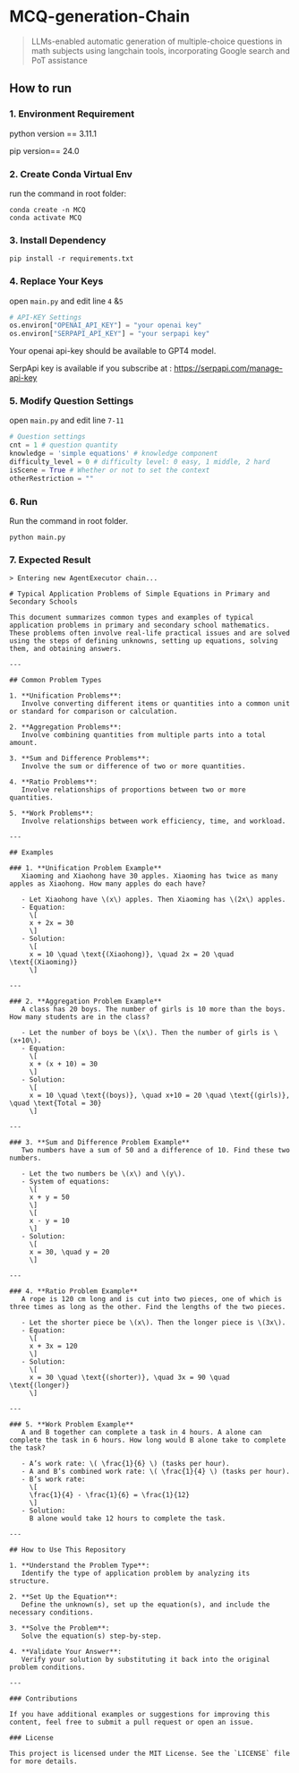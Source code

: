 # MCQ-generation-Chain
> LLMs-enabled automatic generation of multiple-choice questions in math subjects using langchain tools, incorporating Google search and PoT assistance

## How to run
### 1. Environment Requirement

python version == 3.11.1

pip version== 24.0

### 2. Create Conda Virtual Env

run the command in root folder:

```
conda create -n MCQ
conda activate MCQ
```

### 3. Install Dependency

```
pip install -r requirements.txt
```

### 4. Replace Your Keys

open `main.py` and edit line `4` &`5`

```python
# API-KEY Settings
os.environ["OPENAI_API_KEY"] = "your openai key"
os.environ["SERPAPI_API_KEY"] = "your serpapi key"
```

Your openai api-key should be available to GPT4 model.

 SerpApi key is available if you subscribe at : https://serpapi.com/manage-api-key

### 5. Modify Question Settings

open `main.py` and edit line `7-11` 

```python
# Question settings
cnt = 1 # question quantity
knowledge = 'simple equations' # knowledge component
difficulty_level = 0 # difficulty level: 0 easy, 1 middle, 2 hard
isScene = True # Whether or not to set the context
otherRestriction = "" 
```

### 6. Run

Run the command in root folder.

```
python main.py
```

### 7. Expected Result

```
> Entering new AgentExecutor chain...

# Typical Application Problems of Simple Equations in Primary and Secondary Schools

This document summarizes common types and examples of typical application problems in primary and secondary school mathematics. These problems often involve real-life practical issues and are solved using the steps of defining unknowns, setting up equations, solving them, and obtaining answers.

---

## Common Problem Types

1. **Unification Problems**:  
   Involve converting different items or quantities into a common unit or standard for comparison or calculation.

2. **Aggregation Problems**:  
   Involve combining quantities from multiple parts into a total amount.

3. **Sum and Difference Problems**:  
   Involve the sum or difference of two or more quantities.

4. **Ratio Problems**:  
   Involve relationships of proportions between two or more quantities.

5. **Work Problems**:  
   Involve relationships between work efficiency, time, and workload.

---

## Examples

### 1. **Unification Problem Example**  
   Xiaoming and Xiaohong have 30 apples. Xiaoming has twice as many apples as Xiaohong. How many apples do each have?  

   - Let Xiaohong have \(x\) apples. Then Xiaoming has \(2x\) apples.  
   - Equation:  
     \[
     x + 2x = 30
     \]  
   - Solution:  
     \[
     x = 10 \quad \text{(Xiaohong)}, \quad 2x = 20 \quad \text{(Xiaoming)}
     \]

---

### 2. **Aggregation Problem Example**  
   A class has 20 boys. The number of girls is 10 more than the boys. How many students are in the class?  

   - Let the number of boys be \(x\). Then the number of girls is \(x+10\).  
   - Equation:  
     \[
     x + (x + 10) = 30
     \]  
   - Solution:  
     \[
     x = 10 \quad \text{(boys)}, \quad x+10 = 20 \quad \text{(girls)}, \quad \text{Total = 30}
     \]

---

### 3. **Sum and Difference Problem Example**  
   Two numbers have a sum of 50 and a difference of 10. Find these two numbers.  

   - Let the two numbers be \(x\) and \(y\).  
   - System of equations:  
     \[
     x + y = 50  
     \]  
     \[
     x - y = 10
     \]  
   - Solution:  
     \[
     x = 30, \quad y = 20
     \]

---

### 4. **Ratio Problem Example**  
   A rope is 120 cm long and is cut into two pieces, one of which is three times as long as the other. Find the lengths of the two pieces.  

   - Let the shorter piece be \(x\). Then the longer piece is \(3x\).  
   - Equation:  
     \[
     x + 3x = 120
     \]  
   - Solution:  
     \[
     x = 30 \quad \text{(shorter)}, \quad 3x = 90 \quad \text{(longer)}
     \]

---

### 5. **Work Problem Example**  
   A and B together can complete a task in 4 hours. A alone can complete the task in 6 hours. How long would B alone take to complete the task?  

   - A’s work rate: \( \frac{1}{6} \) (tasks per hour).  
   - A and B’s combined work rate: \( \frac{1}{4} \) (tasks per hour).  
   - B’s work rate:  
     \[
     \frac{1}{4} - \frac{1}{6} = \frac{1}{12}
     \]  
   - Solution:  
     B alone would take 12 hours to complete the task.

---

## How to Use This Repository

1. **Understand the Problem Type**:  
   Identify the type of application problem by analyzing its structure.

2. **Set Up the Equation**:  
   Define the unknown(s), set up the equation(s), and include the necessary conditions.

3. **Solve the Problem**:  
   Solve the equation(s) step-by-step.

4. **Validate Your Answer**:  
   Verify your solution by substituting it back into the original problem conditions.

---

### Contributions

If you have additional examples or suggestions for improving this content, feel free to submit a pull request or open an issue.

### License

This project is licensed under the MIT License. See the `LICENSE` file for more details.

```

